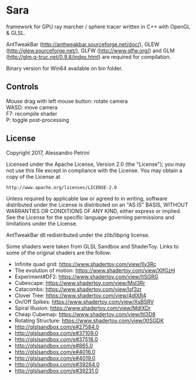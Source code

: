 # Sara
framework for GPU ray marcher / sphere tracer written in C++ with OpenGL & GLSL.

AntTweakBar (http://anttweakbar.sourceforge.net/doc/), GLEW (http://glew.sourceforge.net/), GLFW (http://www.glfw.org/) and GLM (http://glm.g-truc.net/0.9.8/index.html) are required for compilation.

Binary version for Win64 available on bin folder.

## Controls
Mouse drag with left mouse button: rotate camera <br>
WASD: move camera <br>
F7: recompile shader <br>
P: toggle post-processing <br>

## License
Copyright 2017, Alessandro Petrini

Licensed under the Apache License, Version 2.0 (the "License");
you may not use this file except in compliance with the License.
You may obtain a copy of the License at

    http://www.apache.org/licenses/LICENSE-2.0

Unless required by applicable law or agreed to in writing, software
distributed under the License is distributed on an "AS IS" BASIS,
WITHOUT WARRANTIES OR CONDITIONS OF ANY KIND, either express or implied.
See the License for the specific language governing permissions and
limitations under the License.<br>

AntTweakBar dll redistributed under the zlib/libpng license.<br>

Some shaders were taken from GLSL Sandbox and ShaderToy. Links to some of the original shaders are the follow:
-	Infinite quad grid: https://www.shadertoy.com/view/lly3Rc
-	The evolution of motion: https://www.shadertoy.com/view/XlfGzH
-	Experiment#DF2: https://www.shadertoy.com/view/ltSGRG
-	Cubescape: https://www.shadertoy.com/view/Msl3Rr
-	Catacombs: https://www.shadertoy.com/view/lsf3zr
-	Clover Tree: https://www.shadertoy.com/view/4dlXR4
-	On/Off Spikes: https://www.shadertoy.com/view/XsBSRV
-	Spiral Illusion: https://www.shadertoy.com/view/MdlXDr
-	Cheap Cubemap: https://www.shadertoy.com/view/ltl3D8
-	Rotating Structure: https://www.shadertoy.com/view/XtSGDK
-	http://glslsandbox.com/e#27584.0
-	http://glslsandbox.com/e#37109.0
-	http://glslsandbox.com/e#37518.0
-	http://glslsandbox.com/e#865.0
-	http://glslsandbox.com/e#4016.0
-	http://glslsandbox.com/e#4019.0
-	http://glslsandbox.com/e#39264.0
-	http://glslsandbox.com/e#39231.0
